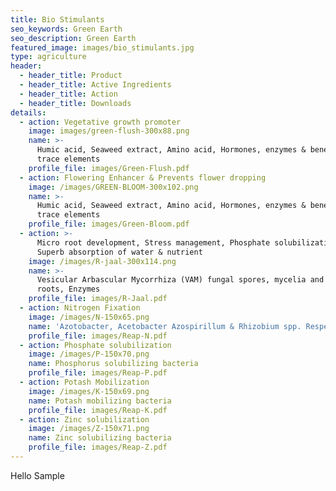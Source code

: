 ```yaml
---
title: Bio Stimulants
seo_keywords: Green Earth
seo_description: Green Earth
featured_image: images/bio_stimulants.jpg
type: agriculture
header:
  - header_title: Product
  - header_title: Active Ingredients
  - header_title: Action
  - header_title: Downloads
details:
  - action: Vegetative growth promoter
    image: images/green-flush-300x88.png
    name: >-
      Humic acid, Seaweed extract, Amino acid, Hormones, enzymes & beneficial
      trace elements
    profile_file: images/Green-Flush.pdf
  - action: Flowering Enhancer & Prevents flower dropping
    image: /images/GREEN-BLOOM-300x102.png
    name: >-
      Humic acid, Seaweed extract, Amino acid, Hormones, enzymes & beneficial
      trace elements
    profile_file: images/Green-Bloom.pdf
  - action: >-
      Micro root development, Stress management, Phosphate solubilization,
      Superb absorption of water & nutrient
    image: /images/R-jaal-300x114.png
    name: >-
      Vesicular Arbascular Mycorrhiza (VAM) fungal spores, mycelia and infected
      roots, Enzymes
    profile_file: images/R-Jaal.pdf
  - action: Nitrogen Fixation
    image: /images/N-150x65.png
    name: 'Azotobacter, Acetobacter Azospirillum & Rhizobium spp. Respectively'
    profile_file: images/Reap-N.pdf
  - action: Phosphate solubilization
    image: /images/P-150x70.png
    name: Phosphorus solubilizing bacteria
    profile_file: images/Reap-P.pdf
  - action: Potash Mobilization
    image: /images/K-150x69.png
    name: Potash mobilizing bacteria
    profile_file: images/Reap-K.pdf
  - action: Zinc solubilization
    image: /images/Z-150x71.png
    name: Zinc solubilizing bacteria
    profile_file: images/Reap-Z.pdf
---
```

Hello Sample
